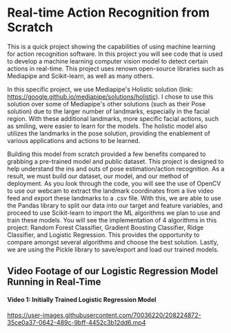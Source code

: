 # Real-time Action Recognition from Scratch


This is a quick project showing the capabilities of using machine learning for action recognition software. In this project you will see code that is used to develop a machine learning computer vision model to detect certain actions in real-time. This project uses renown open-source libraries such as Mediapipe and Scikit-learn, as well as many others.

In this specific project, we use Mediapipe's Holistic solution (link: https://google.github.io/mediapipe/solutions/holistic). I chose to use this solution over some of Mediapipe's other solutions (such as their Pose solution) due to the larger number of landmarks, especially in the facial region. With these additional landmarks, more specific facial actions, such as smiling, were easier to learn for the models. The holistic model also utilizes the landmarks in the pose solution, providing the enablement of various applications and actions to be learned. 

Building this model from scratch provided a few benefits compared to grabbing a pre-trained model and public dataset. This project is designed to help understand the ins and outs of pose estimation/action recognition. As a result, we must build our dataset, our model, and our method of deployment. As you look through the code, you will see the use of OpenCV to use our webcam to extract the landmark coordinates from a live video feed and export these landmarks to a .csv file. With this, we are able to use the Pandas library to split our data into our target and feature variables, and proceed to use Scikit-learn to import the ML algorithms we plan to use and train these models. You will see the implementation of 4 algorithms in this project: Random Forest Classifier, Gradient Boosting Classifier, Ridge Classifier, and Logistic Regression. This provides the opportunity to compare amongst several algorithms and choose the best solution. Lastly, we are using the Pickle library to save/export and load our trained models. 


## Video Footage of our Logistic Regression Model Running in Real-Time

#### Video 1: Initially Trained Logistic Regression Model

https://user-images.githubusercontent.com/70036220/208224872-35ce0a37-0642-489c-9bff-4452c3b12dd6.mp4
